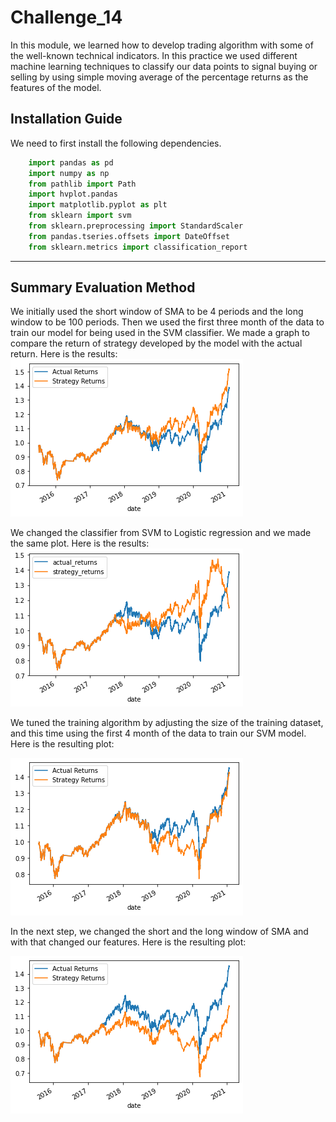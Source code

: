 # Challenge_14
 In this module, we learned how to develop trading algorithm with some of the well-known technical indicators. 
 In this practice we used different machine learning techniques to classify our data points to signal buying or selling by using simple moving average of the percentage returns as the features of the model.

## Installation Guide
We need to first install the following dependencies.

```python
    import pandas as pd
    import numpy as np
    from pathlib import Path
    import hvplot.pandas
    import matplotlib.pyplot as plt
    from sklearn import svm
    from sklearn.preprocessing import StandardScaler
    from pandas.tseries.offsets import DateOffset
    from sklearn.metrics import classification_report

```

---

##  Summary Evaluation Method
We initially used the short window of SMA to be 4 periods and the long window to be 100 periods. Then we used the first three month of the data to train our model for being used in the SVM classifier. We made a graph to compare the return of  strategy developed by the model with the actual return. 
Here is the results:
![Baseline SVM](./SVM_Baseline_plot.png) 


We changed the classifier from SVM to Logistic regression and we made the same plot. Here is the results:
![Baseline LR](./LR_Original_Parameters_plot.png)


We tuned the training algorithm by adjusting the size of the training dataset, and this time using the first 4 month of the data to train our SVM model. Here is the resulting plot:

![Tuned training data and SVM](./SVM_Tuned_training_plot.png)


In the next step, we changed the short and the long window of SMA and with that changed our features. Here is the resulting plot:

![Tuned features and SVM](./tuned_SMA_plot_SVM.png)
